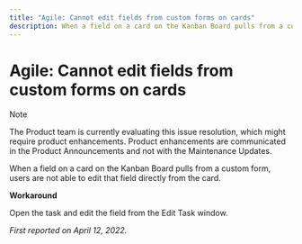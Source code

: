 ```yaml
---
title: "Agile: Cannot edit fields from custom forms on cards"
description: When a field on a card on the Kanban Board pulls from a custom form, users are not able to edit that field directly from the card.
---
```


# Agile: Cannot edit fields from custom forms on cards

>[!NOTE]
>
>The Product team is currently evaluating this issue resolution, which might require product enhancements. Product enhancements are communicated in the Product Announcements and not with the Maintenance Updates.

When a field on a card on the Kanban Board pulls from a custom form, users are not able to edit that field directly from the card.

**Workaround**

Open the task and edit the field from the Edit Task window.

_First reported on April 12, 2022._

